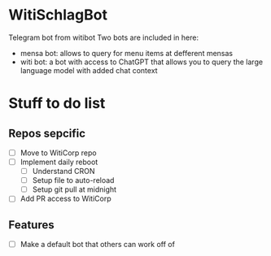 
# WitiSchlagBot

Telegram bot from witibot
Two bots are included in here:

- mensa bot: allows to query for menu items at defferent mensas
- witi bot: a bot with access to ChatGPT that allows you to query the large language model with added chat context

# Stuff to do list

## Repos sepcific

- [ ] Move to WitiCorp repo
- [ ] Implement daily reboot
  - [ ] Understand CRON
  - [ ] Setup file to auto-reload
  - [ ] Setup git pull at midnight
- [ ] Add PR access to WitiCorp

## Features

- [ ] Make a default bot that others can work off of
